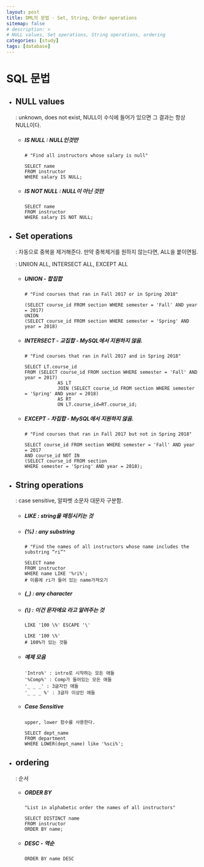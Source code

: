```yaml
---
layout: post
title: DML의 문법 - Set, String, Order operations
sitemap: false
# description: > 
# NULL values, Set operations, String operations, ordering
categories: [study]
tags: [database]
---
```


# SQL 문법 

- ## NULL values

  : unknown, does not exist, NULL이 수식에 들어가 있으면 그 결과는 항상 NULL이다. 

  - ##### IS NULL : NULL인것만

    ~~~mysql
    # "Find all instructors whose salary is null"
    
    SELECT name
    FROM instructor
    WHERE salary IS NULL;
    ~~~

  - ##### IS NOT NULL : NULL이 아닌 것만

    ~~~mysql
    SELECT name
    FROM instructor
    WHERE salary IS NOT NULL;
    ~~~

- ## Set operations

  : 자동으로 중복을 제거해준다. 만약 중복제거를 원하지 않는다면, ALL을 붙이면됨. 

  : UNIION ALL, INTERSECT ALL, EXCEPT ALL 

  - ##### UNION - 합집합 

    ~~~mysql
    # "Find courses that ran in Fall 2017 or in Spring 2018"
    
    (SELECT course_id FROM section WHERE semester = 'Fall' AND year = 2017)
    UNION
    (SELECT course_id FROM section WHERE semester = 'Spring' AND year = 2018)
    ~~~

  - ##### INTERSECT - 교집합 - MySQL에서 지원하지 않음. 

    ~~~mysql
    # "Find courses that ran in Fall 2017 and in Spring 2018"
    
    SELECT LT.course_id
    FROM (SELECT course_id FROM section WHERE semester = 'Fall' AND year = 2017)
    			AS LT
    			JOIN (SELECT course_id FROM section WHERE semester = 'Spring' AND year = 2018) 
                AS RT
    			ON LT.course_id=RT.course_id;
    ~~~

  - ##### EXCEPT - 차집합 - MySQL에서 지원하지 않음. 

    ~~~mysql
    # "Find courses that ran in Fall 2017 but not in Spring 2018"
    
    SELECT course_id FROM section WHERE semester = 'Fall' AND year = 2017
    AND course_id NOT IN
    (SELECT course_id FROM section
    WHERE semester = 'Spring' AND year = 2018);
    ~~~

- ## String operations

  : case sensitive, 알파벳 소문자 대문자 구분함. 

  - ##### LIKE : string을 매칭시키는 것 

  - ##### (%) : any substring

    ~~~mysql
    # "Find the names of all instructors whose name includes the substring “ri”"
    
    SELECT name
    FROM instructor
    WHERE name LIKE '%ri%';
    # 이름에 ri가 들어 있는 name가져오기 
    ~~~

  - ##### (_) : any character

  - ##### (\\) : 이건 문자에요 라고 알려주는 것

    ~~~mysql
    LIKE '100 \%' ESCAPE '\'
    
    LIKE '100 \%'
    # 100%가 있는 것들 
    ~~~

  - ##### 예제 모음 

    ~~~
    'Intro%' : intro로 시작하는 모든 애들 
    '%Comp%' : Comp가 들어있는 모든 애들
    '_ _ _' : 3글자인 애들
    '_ _ _ %' : 3글자 이상인 애들 
    ~~~

  - ##### Case Sensitive

    ~~~
    upper, lower 함수를 사용한다. 
    ~~~

    ~~~mysql
    SELECT dept_name 
    FROM department 
    WHERE LOWER(dept_name) like '%sci%';
    ~~~

- ## ordering

    : 순서 

  - ##### ORDER BY 

    ~~~mysql
    "List in alphabetic order the names of all instructors"
    
    SELECT DISTINCT name
    FROM instructor
    ORDER BY name;
    ~~~

  - ##### DESC - 역순 

    ~~~mysql
    ORDER BY name DESC
    ~~~

